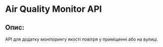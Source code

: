 # Air Quality Monitor API

## Опис:
API для додатку моніторингу якості повітря у приміщенні або на вулиці. 
